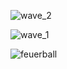 
![wave_2](https://github.com/Flodurs/fdm_solver/assets/76902177/3ac4fcf8-a0d5-4ff3-94e4-43eabb4c2cf1)

![wave_1](https://github.com/Flodurs/fdm_solver/assets/76902177/f52f7655-0e70-4fce-82eb-19e409ce1909)

![feuerball](https://github.com/Flodurs/fdm_heat_equation_solver/assets/76902177/5115eb5c-3719-4962-bb9e-857a4e8088c8)
